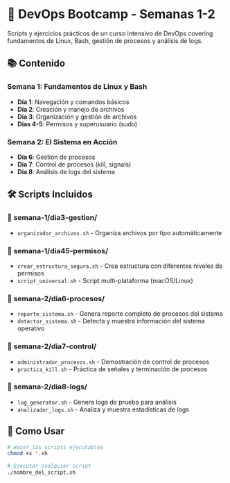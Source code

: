 # 🚀 DevOps Bootcamp - Semanas 1-2

Scripts y ejercicios prácticos de un curso intensivo de DevOps covering fundamentos de Linux, Bash, gestión de procesos y análisis de logs.

## 📚 Contenido

### Semana 1: Fundamentos de Linux y Bash
- **Día 1**: Navegación y comandos básicos
- **Día 2**: Creación y manejo de archivos  
- **Día 3**: Organización y gestión de archivos
- **Días 4-5**: Permisos y superusuario (sudo)

### Semana 2: El Sistema en Acción
- **Día 6**: Gestión de procesos
- **Día 7**: Control de procesos (kill, signals)
- **Día 8**: Análisis de logs del sistema

## 🛠️ Scripts Incluidos

### 📁 semana-1/dia3-gestion/
- `organizador_archivos.sh` - Organiza archivos por tipo automáticamente

### 📁 semana-1/dia45-permisos/
- `crear_estructura_segura.sh` - Crea estructura con diferentes niveles de permisos
- `script_universal.sh` - Script multi-plataforma (macOS/Linux)

### 📁 semana-2/dia6-procesos/
- `reporte_sistema.sh` - Genera reporte completo de procesos del sistema
- `detector_sistema.sh` - Detecta y muestra información del sistema operativo

### 📁 semana-2/dia7-control/
- `administrador_procesos.sh` - Demostración de control de procesos
- `practica_kill.sh` - Práctica de señales y terminación de procesos

### 📁 semana-2/dia8-logs/
- `log_generator.sh` - Genera logs de prueba para análisis
- `analizador_logs.sh` - Analiza y muestra estadísticas de logs

## 🚀 Como Usar

```bash
# Hacer los scripts ejecutables
chmod +x *.sh

# Ejecutar cualquier script
./nombre_del_script.sh
